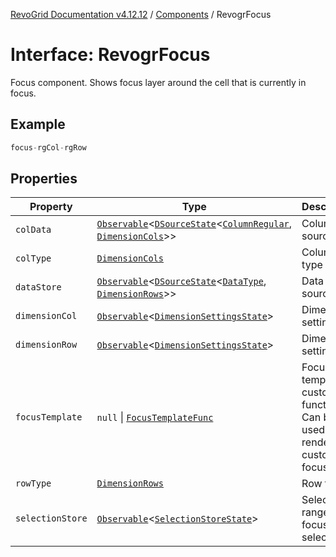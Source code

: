 [RevoGrid Documentation v4.12.12](README.md) / [Components](Namespace.Components.md) / RevogrFocus

# Interface: RevogrFocus

Focus component. Shows focus layer around the cell that is currently in focus.

## Example

```ts
focus-rgCol-rgRow
```

## Properties

| Property | Type | Description | Defined in |
| ------ | ------ | ------ | ------ |
| `colData` | [`Observable`](TypeAlias.Observable.md)\<[`DSourceState`](TypeAlias.DSourceState.md)\<[`ColumnRegular`](Interface.ColumnRegular.md), [`DimensionCols`](TypeAlias.DimensionCols.md)\>\> | Column source | [src/components.d.ts:460](https://github.com/revolist/revogrid/blob/ecd92bead8bd3117a71a9fcab227f9b0f91c2edf/src/components.d.ts#L460) |
| `colType` | [`DimensionCols`](TypeAlias.DimensionCols.md) | Column type | [src/components.d.ts:464](https://github.com/revolist/revogrid/blob/ecd92bead8bd3117a71a9fcab227f9b0f91c2edf/src/components.d.ts#L464) |
| `dataStore` | [`Observable`](TypeAlias.Observable.md)\<[`DSourceState`](TypeAlias.DSourceState.md)\<[`DataType`](TypeAlias.DataType.md), [`DimensionRows`](TypeAlias.DimensionRows.md)\>\> | Data rows source | [src/components.d.ts:468](https://github.com/revolist/revogrid/blob/ecd92bead8bd3117a71a9fcab227f9b0f91c2edf/src/components.d.ts#L468) |
| `dimensionCol` | [`Observable`](TypeAlias.Observable.md)\<[`DimensionSettingsState`](Interface.DimensionSettingsState.md)\> | Dimension settings X | [src/components.d.ts:472](https://github.com/revolist/revogrid/blob/ecd92bead8bd3117a71a9fcab227f9b0f91c2edf/src/components.d.ts#L472) |
| `dimensionRow` | [`Observable`](TypeAlias.Observable.md)\<[`DimensionSettingsState`](Interface.DimensionSettingsState.md)\> | Dimension settings Y | [src/components.d.ts:476](https://github.com/revolist/revogrid/blob/ecd92bead8bd3117a71a9fcab227f9b0f91c2edf/src/components.d.ts#L476) |
| `focusTemplate` | `null` \| [`FocusTemplateFunc`](TypeAlias.FocusTemplateFunc.md) | Focus template custom function. Can be used to render custom focus layer. | [src/components.d.ts:480](https://github.com/revolist/revogrid/blob/ecd92bead8bd3117a71a9fcab227f9b0f91c2edf/src/components.d.ts#L480) |
| `rowType` | [`DimensionRows`](TypeAlias.DimensionRows.md) | Row type | [src/components.d.ts:484](https://github.com/revolist/revogrid/blob/ecd92bead8bd3117a71a9fcab227f9b0f91c2edf/src/components.d.ts#L484) |
| `selectionStore` | [`Observable`](TypeAlias.Observable.md)\<[`SelectionStoreState`](TypeAlias.SelectionStoreState.md)\> | Selection, range, focus for selection | [src/components.d.ts:488](https://github.com/revolist/revogrid/blob/ecd92bead8bd3117a71a9fcab227f9b0f91c2edf/src/components.d.ts#L488) |
